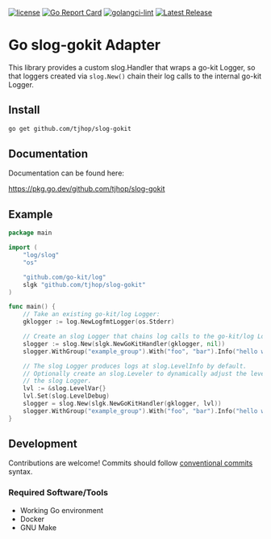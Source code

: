 [![license](https://img.shields.io/github/license/tjhop/slog-gokit)](https://github.com/tjhop/slog-gokit/blob/master/LICENSE)
[![Go Report Card](https://goreportcard.com/badge/github.com/tjhop/slog-gokit)](https://goreportcard.com/report/github.com/tjhop/slog-gokit)
[![golangci-lint](https://github.com/tjhop/slog-gokit/actions/workflows/golangci-lint.yaml/badge.svg)](https://github.com/tjhop/slog-gokit/actions/workflows/golangci-lint.yaml)
[![Latest Release](https://img.shields.io/github/v/release/tjhop/slog-gokit)](https://github.com/tjhop/slog-gokit/releases/latest)

# Go slog-gokit Adapter

This library provides a custom slog.Handler that wraps a go-kit Logger, so that loggers created via `slog.New()` chain their log calls to the internal go-kit Logger.

## Install

```bash
go get github.com/tjhop/slog-gokit
```

## Documentation

Documentation can be found here:

https://pkg.go.dev/github.com/tjhop/slog-gokit

## Example

```go
package main

import (
	"log/slog"
	"os"

	"github.com/go-kit/log"
	slgk "github.com/tjhop/slog-gokit"
)

func main() {
	// Take an existing go-kit/log Logger:
	gklogger := log.NewLogfmtLogger(os.Stderr)

	// Create an slog Logger that chains log calls to the go-kit/log Logger:
	slogger := slog.New(slgk.NewGoKitHandler(gklogger, nil))
	slogger.WithGroup("example_group").With("foo", "bar").Info("hello world")

	// The slog Logger produces logs at slog.LevelInfo by default.
	// Optionally create an slog.Leveler to dynamically adjust the level of
	// the slog Logger.
	lvl := &slog.LevelVar{}
	lvl.Set(slog.LevelDebug)
	slogger = slog.New(slgk.NewGoKitHandler(gklogger, lvl))
	slogger.WithGroup("example_group").With("foo", "bar").Info("hello world")
}
```

## Development

Contributions are welcome! Commits should follow [conventional commits](https://www.conventionalcommits.org/en/v1.0.0/) syntax.

### Required Software/Tools

- Working Go environment
- Docker
- GNU Make
